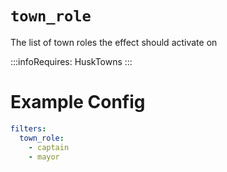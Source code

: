 # `town_role`

The list of town roles the effect should activate on

:::infoRequires:
HuskTowns
:::
# Example Config
```yaml
filters:
  town_role: 
    - captain
    - mayor
```
